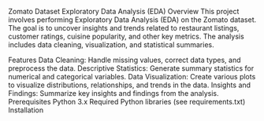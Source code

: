 Zomato Dataset Exploratory Data Analysis (EDA)
Overview
This project involves performing Exploratory Data Analysis (EDA) on the Zomato dataset. The goal is to uncover insights and trends related to restaurant listings, customer ratings, cuisine popularity, and other key metrics. The analysis includes data cleaning, visualization, and statistical summaries.

Features
Data Cleaning: Handle missing values, correct data types, and preprocess the data.
Descriptive Statistics: Generate summary statistics for numerical and categorical variables.
Data Visualization: Create various plots to visualize distributions, relationships, and trends in the data.
Insights and Findings: Summarize key insights and findings from the analysis.
Prerequisites
Python 3.x
Required Python libraries (see requirements.txt)
Installation
